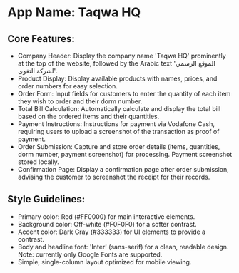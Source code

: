 # **App Name**: Taqwa HQ

## Core Features:

- Company Header: Display the company name 'Taqwa HQ' prominently at the top of the website, followed by the Arabic text 'الموقع الرسمي لشركة التقوى'.
- Product Display: Display available products with names, prices, and order numbers for easy selection.
- Order Form: Input fields for customers to enter the quantity of each item they wish to order and their dorm number.
- Total Bill Calculation: Automatically calculate and display the total bill based on the ordered items and their quantities.
- Payment Instructions: Instructions for payment via Vodafone Cash, requiring users to upload a screenshot of the transaction as proof of payment.
- Order Submission: Capture and store order details (items, quantities, dorm number, payment screenshot) for processing. Payment screenshot stored locally.
- Confirmation Page: Display a confirmation page after order submission, advising the customer to screenshot the receipt for their records.

## Style Guidelines:

- Primary color: Red (#FF0000) for main interactive elements.
- Background color: Off-white (#F0F0F0) for a softer contrast.
- Accent color: Dark Gray (#333333) for UI elements to provide a contrast.
- Body and headline font: 'Inter' (sans-serif) for a clean, readable design. Note: currently only Google Fonts are supported.
- Simple, single-column layout optimized for mobile viewing.